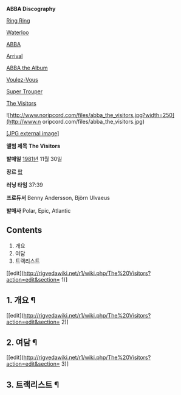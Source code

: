 **ABBA Discography**

[Ring Ring](Ring%20Ring%20%28%EC%95%A8%EB%B2%94%29.md)

[Waterloo](Waterloo%20%28%EC%95%A8%EB%B2%94%29.md)

[ABBA](ABBA%20%28%EC%95%A8%EB%B2%94%29.md)

[Arrival](Arrival.md)

[ABBA the Album](ABBA%20the%20Album.md)

[Voulez-Vous](Voulez-Vous.md)

[Super Trouper](Super%20Trouper.md)

[The Visitors](The%20Visitors.md)

  

![http://www.noripcord.com/files/abba_the_visitors.jpg?width=250](http://www.n
oripcord.com/files/abba_the_visitors.jpg)

[[JPG external image]](http://www.noripcord.com/files/abba_the_visitors.jpg)

**앨범 제목**
**The Visitors**

**발매일**
[1981년](1981%EB%85%84.md) 11월 30일

**장르**
[팝](%ED%8C%9D.md)

**러닝 타임**
37:39

**프로듀서**
Benny Andersson, Björn Ulvaeus

**발매사**
Polar, Epic, Atlantic

  

## Contents

    

1. 개요 
2. 여담 
3. 트랙리스트 

[[edit](http://rigvedawiki.net/r1/wiki.php/The%20Visitors?action=edit&section=
1)]

## 1. 개요 ¶

  
  

[[edit](http://rigvedawiki.net/r1/wiki.php/The%20Visitors?action=edit&section=
2)]

## 2. 여담 ¶

  
  

[[edit](http://rigvedawiki.net/r1/wiki.php/The%20Visitors?action=edit&section=
3)]

## 3. 트랙리스트 ¶

